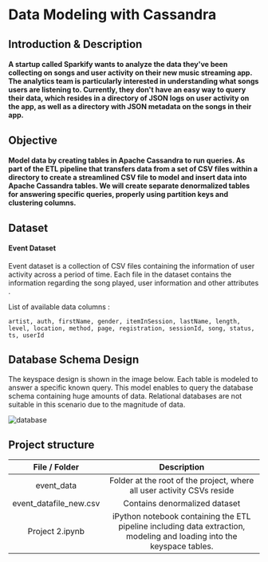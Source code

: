 # Data Modeling with Cassandra

## Introduction & Description

#### A startup called Sparkify wants to analyze the data they've been collecting on songs and user activity on their new music streaming app. The analytics team is particularly interested in understanding what songs users are listening to. Currently, they don't have an easy way to query their data, which resides in a directory of JSON logs on user activity on the app, as well as a directory with JSON metadata on the songs in their app.

## Objective

#### Model data by creating tables in Apache Cassandra to run queries. As part of the ETL pipeline that transfers data from a set of CSV files within a directory to create a streamlined CSV file to model and insert data into Apache Cassandra tables. We will create separate denormalized tables for answering specific queries, properly using partition keys and clustering columns.

## Dataset 

#### Event Dataset

Event dataset is a collection of CSV files containing the information of user activity across a period of time.  Each file in the dataset contains the information regarding the song played, user information and other attributes . 

List of available data columns :

```
artist, auth, firstName, gender, itemInSession, lastName, length, level, location, method, page, registration, sessionId, song, status, ts, userId
```

## Database Schema Design 

The keyspace design is shown in the image below. Each table is modeled to answer a specific known query. This model enables to query the database schema containing huge amounts of data. Relational databases are not suitable in this scenario due to the magnitude of data. 

![database](./images/keyspace.png)

## Project structure

|     File / Folder      |                         Description                          |
| :--------------------: | :----------------------------------------------------------: |
|       event_data       | Folder at the root of the project, where all user activity CSVs reside |
| event_datafile_new.csv | Contains denormalized dataset|
|    Project 2.ipynb     | iPython notebook containing the ETL pipeline including data extraction, modeling and loading into the keyspace tables. |


